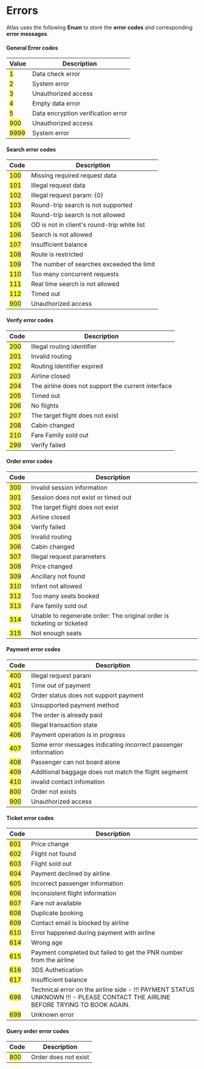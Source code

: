 # Errors

Atlas uses the following **Enum** to store the **error codes** and corresponding **error messages**.

#### General Error codes

| Value   | Description                         |
| ------- | ----------------------------------- |
| <mark style="color:blue;">1</mark> | Data check error                    |
| <mark style="color:blue;">2</mark>  | System error                        |
| <mark style="color:blue;">3</mark>  | Unauthorized access                 |
| <mark style="color:blue;">4</mark>  | Empty data error                    |
| <mark style="color:blue;">5</mark>  | Data encryption verification error  |
| <mark style="color:blue;">900</mark> | Unauthorized access                        |
| <mark style="color:blue;">9999</mark> | System error                              |


#### Search error codes
| Code                                 | Description                                |
| ------------------------------------ | ------------------------------------------ |
| <mark style="color:blue;">100</mark> | Missing required request data                               |
| <mark style="color:blue;">101</mark> | Illegal request data                         |
| <mark style="color:blue;">102</mark> | Illegal request param: {0}                           | 
| <mark style="color:blue;">103</mark> | Round-trip search is not supported                               |
| <mark style="color:blue;">104</mark> | Round-trip search is not allowed                               |
| <mark style="color:blue;">105</mark> | OD is not in client's round-trip white list                               |
| <mark style="color:blue;">106</mark> | Search is not allowed                               |
| <mark style="color:blue;">107</mark> | Insufficient balance                               |
| <mark style="color:blue;">108</mark> | Route is restricted                               |
| <mark style="color:blue;">109</mark> | The number of searches exceeded the limit                               |
| <mark style="color:blue;">110</mark> | Too many concurrent requests                               |
| <mark style="color:blue;">111</mark> | Real time search is not allowed                               |
| <mark style="color:blue;">112</mark> | Timed out                               |
| <mark style="color:blue;">900</mark> | Unauthorized access                              |


#### Verify error codes

| Code                                 | Description                                |
| ------------------------------------ | ------------------------------------------ |
| <mark style="color:blue;">200</mark> | Illegal routing identifier                               |
| <mark style="color:blue;">201</mark> | Invalid routing                           |
| <mark style="color:blue;">202</mark> | Routing identifier expired                           |
| <mark style="color:blue;">203</mark> | Airline closed                |
| <mark style="color:blue;">204</mark> | The airline does not support the current interface           |
| <mark style="color:blue;">205</mark> | Timed out           |
| <mark style="color:blue;">206</mark> | No flights                         |
| <mark style="color:blue;">207</mark> | The target flight does not exist                          |
| <mark style="color:blue;">208</mark> | Cabin changed        |
| <mark style="color:blue;">210</mark> | Fare Family sold out |
| <mark style="color:blue;">299</mark> | Verify failed |

#### Order error codes

| Code                                 | Description                                |
| ------------------------------------ | ------------------------------------------ |
| <mark style="color:blue;">300</mark> | Invalid session information                |
| <mark style="color:blue;">301</mark> | Session does not exist or timed out        |
| <mark style="color:blue;">302</mark> | The target flight does not exist           |
| <mark style="color:blue;">303</mark> | Airline closed                             |
| <mark style="color:blue;">304</mark> | Verify failed                              |
| <mark style="color:blue;">305</mark> | Invalid routing                            |
| <mark style="color:blue;">306</mark> | Cabin changed                              |
| <mark style="color:blue;">307</mark> | Illegal request parameters                 |
| <mark style="color:blue;">308</mark> | Price changed                              |
| <mark style="color:blue;">309</mark> | Ancillary not found                        |
| <mark style="color:blue;">310</mark> | Infant not allowed                         |
| <mark style="color:blue;">312</mark> | Too many seats booked                    |
| <mark style="color:blue;">313</mark> | Fare family sold out                       |
| <mark style="color:blue;">314</mark> | Unable to regenerate order: The original order is ticketing or ticketed                         |
| <mark style="color:blue;">315</mark> | Not enough seats                         |

#### Payment  error codes
| Code                                 | Description                                |
| ------------------------------------ | ------------------------------------------ |
| <mark style="color:blue;">400</mark> | Illegal request param                               |
| <mark style="color:blue;">401</mark> | Time out of payment                          |
| <mark style="color:blue;">402</mark> | Order status does not support payment                        |
| <mark style="color:blue;">403</mark> | Unsupported payment method               |
| <mark style="color:blue;">404</mark> | The order is already paid            |
| <mark style="color:blue;">405</mark> | Illegal transaction state            |
| <mark style="color:blue;">406</mark> | Payment operation is in progress            |
| <mark style="color:blue;">407</mark> | Some error messages indicating incorrect passenger information            |
| <mark style="color:blue;">408</mark> | Passenger can not board alone            |
| <mark style="color:blue;">409</mark> | Additional baggage does not match the flight segmemt            |
| <mark style="color:blue;">410</mark> | invalid contact infomation            |
| <mark style="color:blue;">800</mark> | Order not exists          |
| <mark style="color:blue;">900</mark> | Unauthorized access            |

#### Ticket error codes

| Code                                 | Description                                |
| ------------------------------------ | ------------------------------------------ |
| <mark style="color:blue;">601</mark> | Price change                               |
| <mark style="color:blue;">602</mark> | Flight not found                           |
| <mark style="color:blue;">603</mark> | Flight sold out                           |
| <mark style="color:blue;">604</mark> | Payment declined by airline                |
| <mark style="color:blue;">605</mark> | Incorrect passenger information            |
| <mark style="color:blue;">606</mark> | Inconsistent flight information            |
| <mark style="color:blue;">607</mark> | Fare not available                         |
| <mark style="color:blue;">608</mark> | Duplicate booking                          |
| <mark style="color:blue;">609</mark> | Contact email is blocked by airline        |
| <mark style="color:blue;">610</mark> | Error happened during payment with airline |
| <mark style="color:blue;">614</mark> | Wrong age |
| <mark style="color:blue;">615</mark> | Payment completed but failed to get the PNR number from the airline |
| <mark style="color:blue;">616</mark> | 3DS Authetication |
| <mark style="color:blue;">617</mark> | Insufficient balance |
| <mark style="color:blue;">698</mark> | Technical error on the airline side - !!! PAYMENT STATUS UNKNOWN !!! - PLEASE CONTACT THE AIRLINE BEFORE TRYING TO BOOK AGAIN.|
| <mark style="color:blue;">699</mark> | Unknown error                              |




#### Query order error codes
| Code                                 | Description                                |
| ------------------------------------ | ------------------------------------------ |
| <mark style="color:blue;">800</mark> | Order does not exist                           |
